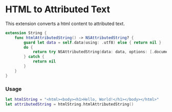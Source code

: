 # HTML to Attributed Text

This extension converts a html content to attributed text.

```swift
extension String {
    func htmlAttributedString() -> NSAttributedString? {
        guard let data = self.data(using: .utf8) else { return nil }
        do {
            return try NSAttributedString(data: data, options: [.documentType: NSAttributedString.DocumentType.html, .characterEncoding: String.Encoding.utf8.rawValue], documentAttributes: nil)
        } catch {
            return nil
        }
    }
}

```

### Usage

```swift
let htmlString = "<html><body><h1>Hello, World!</h1></body></html>"
let attributedString = htmlString.htmlAttributedString()
```
